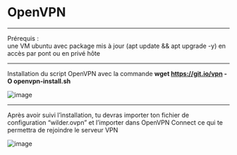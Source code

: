 # OpenVPN

___

Prérequis :    
une VM ubuntu avec package mis à jour (apt update && apt upgrade -y)
en accès par pont ou en privé hôte   
___

 Installation du script OpenVPN avec la commande **wget https://git.io/vpn -O openvpn-install.sh**  

 ![image](https://github.com/techerbeatrice/OpenVPN/assets/138071140/3654a491-de68-47a2-8aab-84ad294420de)

___

Après avoir suivi l’installation, tu devras importer ton fichier de   
configuration “wilder.ovpn” et l’importer dans OpenVPN Connect ce qui te  
permettra de rejoindre le serveur VPN   

![image](https://github.com/techerbeatrice/OpenVPN/assets/138071140/6378cba8-f07c-4726-82c5-6f7d67cc91a9)

